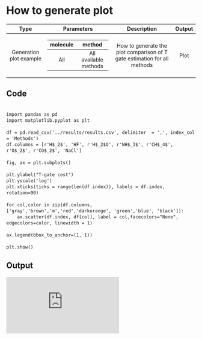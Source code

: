 How to generate plot
=============

| Type  | Parameters | Description | Output |
|:-------------: |:-------------: |:-------------: |:-------------: |
| Generation plot example  | <table>  <thead>  <tr>  <th>molecule</th>  <th>method</th> </tr>  </thead>  <tbody>  <tr>  <td>All</td><td>All available methods</td></tr>  <tr>  </tbody>  </table>     | How to generate the plot comparison of T gate estimation for all methods | Plot |

Code
-------------
```

import pandas as pd
import matplotlib.pyplot as plt

df = pd.read_csv('../results/results.csv', delimiter  = ',', index_col = 'Methods')
df.columns = [r'H$_2$', 'HF', r'H$_2$O', r'NH$_3$', r'CH$_4$', r'O$_2$', r'CO$_2$', 'NaCl']

fig, ax = plt.subplots()

plt.ylabel("T-gate cost")
plt.yscale('log')
plt.xticks(ticks = range(len(df.index)), labels = df.index, rotation=90)

for col,color in zip(df.columns, ['gray','brown','m','red','darkorange', 'green','blue', 'black']):
    ax.scatter(df.index, df[col], label = col,facecolors="None", edgecolors=color, linewidth = 1)

ax.legend(bbox_to_anchor=(1, 1))

plt.show()

```

Output
---------

![](https://github.com/PabloAMC/TFermion/blob/develop/snippets/cost_plot.pdf)
